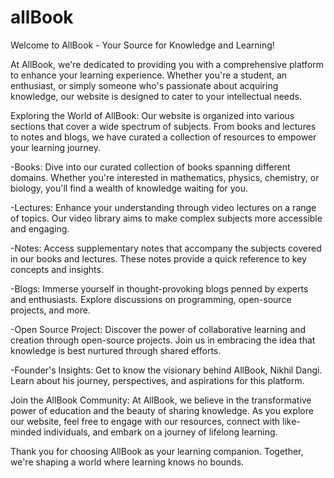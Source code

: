 # allBook
Welcome to AllBook - Your Source for Knowledge and Learning!

At AllBook, we're dedicated to providing you with a comprehensive platform to enhance your learning experience. Whether you're a student, an enthusiast, or simply someone who's passionate about acquiring knowledge, our website is designed to cater to your intellectual needs.

Exploring the World of AllBook:
Our website is organized into various sections that cover a wide spectrum of subjects. From books and lectures to notes and blogs, we have curated a collection of resources to empower your learning journey.

-Books: Dive into our curated collection of books spanning different domains. Whether you're interested in mathematics, physics, chemistry, or biology, you'll find a wealth of knowledge waiting for you.

-Lectures: Enhance your understanding through video lectures on a range of topics. Our video library aims to make complex subjects more accessible and engaging.

-Notes: Access supplementary notes that accompany the subjects covered in our books and lectures. These notes provide a quick reference to key concepts and insights.

-Blogs: Immerse yourself in thought-provoking blogs penned by experts and enthusiasts. Explore discussions on programming, open-source projects, and more.

-Open Source Project: Discover the power of collaborative learning and creation through open-source projects. Join us in embracing the idea that knowledge is best nurtured through shared efforts.

-Founder's Insights: Get to know the visionary behind AllBook, Nikhil Dangi. Learn about his journey, perspectives, and aspirations for this platform.

Join the AllBook Community:
At AllBook, we believe in the transformative power of education and the beauty of sharing knowledge. As you explore our website, feel free to engage with our resources, connect with like-minded individuals, and embark on a journey of lifelong learning.

Thank you for choosing AllBook as your learning companion. Together, we're shaping a world where learning knows no bounds.
